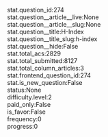 stat.question_id:274  
stat.question__article__live:None  
stat.question__article__slug:None  
stat.question__title:H-Index  
stat.question__title_slug:h-index  
stat.question__hide:False  
stat.total_acs:2829  
stat.total_submitted:8127  
stat.total_column_articles:3  
stat.frontend_question_id:274  
stat.is_new_question:False  
status:None  
difficulty.level:2  
paid_only:False  
is_favor:False  
frequency:0  
progress:0  
